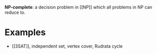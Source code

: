 **NP-complete**: a decision problem in [[NP]] which all problems in NP can reduce to.

# Examples

* [[3SAT]], independent set, vertex cover, Rudrata cycle